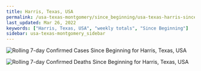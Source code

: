 ```yaml
---
title: Harris, Texas, USA
permalink: /usa-texas-montgomery/since_beginning/usa-texas-harris-since_beginning.html
last_updated: Mar 26, 2022
keywords: ["Harris, Texas, USA", "weekly totals", "Since Beginning"]
sidebar: usa-texas-montgomery_sidebar
---
```


![Rolling 7-day Confirmed Cases Since Beginning for Harris, Texas, USA](/covid_tracker/images/graphs/usa-texas-harris-rolling_7_days_confirmed-since_beginning_graph.png)

![Rolling 7-day Confirmed Deaths Since Beginning for Harris, Texas, USA](/covid_tracker/images/graphs/usa-texas-harris-rolling_7_days_deaths-since_beginning_graph.png)
